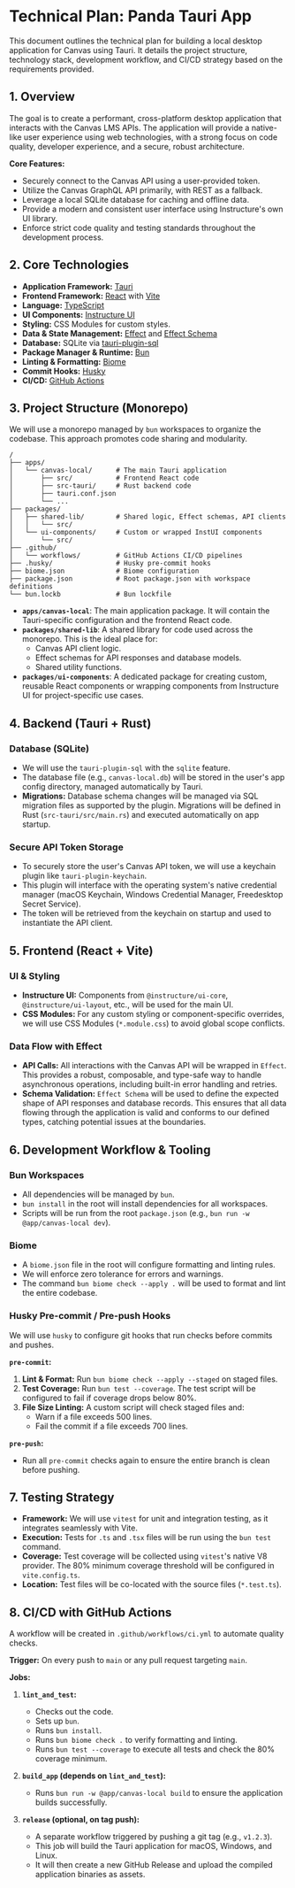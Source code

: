 # Technical Plan: Panda Tauri App

This document outlines the technical plan for building a local desktop application for Canvas using Tauri. It details the project structure, technology stack, development workflow, and CI/CD strategy based on the requirements provided.

## 1. Overview

The goal is to create a performant, cross-platform desktop application that interacts with the Canvas LMS APIs. The application will provide a native-like user experience using web technologies, with a strong focus on code quality, developer experience, and a secure, robust architecture.

**Core Features:**
- Securely connect to the Canvas API using a user-provided token.
- Utilize the Canvas GraphQL API primarily, with REST as a fallback.
- Leverage a local SQLite database for caching and offline data.
- Provide a modern and consistent user interface using Instructure's own UI library.
- Enforce strict code quality and testing standards throughout the development process.

## 2. Core Technologies

- **Application Framework:** [Tauri](https://tauri.app/)
- **Frontend Framework:** [React](https://react.dev/) with [Vite](https://vitejs.dev/)
- **Language:** [TypeScript](https://www.typescriptlang.org/)
- **UI Components:** [Instructure UI](https://instructure.design/)
- **Styling:** CSS Modules for custom styles.
- **Data & State Management:** [Effect](https://effect.website/) and [Effect Schema](https://effect.website/docs/schema/schema)
- **Database:** SQLite via [tauri-plugin-sql](https://github.com/tauri-apps/plugins-workspace/tree/v2/plugins/sql)
- **Package Manager & Runtime:** [Bun](https://bun.sh/)
- **Linting & Formatting:** [Biome](https://biomejs.dev/)
- **Commit Hooks:** [Husky](https://typicode.github.io/husky/)
- **CI/CD:** [GitHub Actions](https://github.com/features/actions)

## 3. Project Structure (Monorepo)

We will use a monorepo managed by `bun` workspaces to organize the codebase. This approach promotes code sharing and modularity.

```
/
├── apps/
│   └── canvas-local/      # The main Tauri application
│       ├── src/           # Frontend React code
│       ├── src-tauri/     # Rust backend code
│       ├── tauri.conf.json
│       └── ...
├── packages/
│   ├── shared-lib/        # Shared logic, Effect schemas, API clients
│   │   └── src/
│   └── ui-components/     # Custom or wrapped InstUI components
│       └── src/
├── .github/
│   └── workflows/         # GitHub Actions CI/CD pipelines
├── .husky/                # Husky pre-commit hooks
├── biome.json             # Biome configuration
├── package.json           # Root package.json with workspace definitions
└── bun.lockb              # Bun lockfile
```

- **`apps/canvas-local`**: The main application package. It will contain the Tauri-specific configuration and the frontend React code.
- **`packages/shared-lib`**: A shared library for code used across the monorepo. This is the ideal place for:
    - Canvas API client logic.
    - Effect schemas for API responses and database models.
    - Shared utility functions.
- **`packages/ui-components`**: A dedicated package for creating custom, reusable React components or wrapping components from Instructure UI for project-specific use cases.

## 4. Backend (Tauri + Rust)

### Database (SQLite)
- We will use the `tauri-plugin-sql` with the `sqlite` feature.
- The database file (e.g., `canvas-local.db`) will be stored in the user's app config directory, managed automatically by Tauri.
- **Migrations:** Database schema changes will be managed via SQL migration files as supported by the plugin. Migrations will be defined in Rust (`src-tauri/src/main.rs`) and executed automatically on app startup.

### Secure API Token Storage
- To securely store the user's Canvas API token, we will use a keychain plugin like `tauri-plugin-keychain`.
- This plugin will interface with the operating system's native credential manager (macOS Keychain, Windows Credential Manager, Freedesktop Secret Service).
- The token will be retrieved from the keychain on startup and used to instantiate the API client.

## 5. Frontend (React + Vite)

### UI & Styling
- **Instructure UI:** Components from `@instructure/ui-core`, `@instructure/ui-layout`, etc., will be used for the main UI.
- **CSS Modules:** For any custom styling or component-specific overrides, we will use CSS Modules (`*.module.css`) to avoid global scope conflicts.

### Data Flow with Effect
- **API Calls:** All interactions with the Canvas API will be wrapped in `Effect`. This provides a robust, composable, and type-safe way to handle asynchronous operations, including built-in error handling and retries.
- **Schema Validation:** `Effect Schema` will be used to define the expected shape of API responses and database records. This ensures that all data flowing through the application is valid and conforms to our defined types, catching potential issues at the boundaries.

## 6. Development Workflow & Tooling

### Bun Workspaces
- All dependencies will be managed by `bun`.
- `bun install` in the root will install dependencies for all workspaces.
- Scripts will be run from the root `package.json` (e.g., `bun run -w @app/canvas-local dev`).

### Biome
- A `biome.json` file in the root will configure formatting and linting rules.
- We will enforce zero tolerance for errors and warnings.
- The command `bun biome check --apply .` will be used to format and lint the entire codebase.

### Husky Pre-commit / Pre-push Hooks
We will use `husky` to configure git hooks that run checks before commits and pushes.

**`pre-commit`:**
1.  **Lint & Format:** Run `bun biome check --apply --staged` on staged files.
2.  **Test Coverage:** Run `bun test --coverage`. The test script will be configured to fail if coverage drops below 80%.
3.  **File Size Linting:** A custom script will check staged files and:
    - Warn if a file exceeds 500 lines.
    - Fail the commit if a file exceeds 700 lines.

**`pre-push`:**
- Run all `pre-commit` checks again to ensure the entire branch is clean before pushing.

## 7. Testing Strategy

- **Framework:** We will use `vitest` for unit and integration testing, as it integrates seamlessly with Vite.
- **Execution:** Tests for `.ts` and `.tsx` files will be run using the `bun test` command.
- **Coverage:** Test coverage will be collected using `vitest`'s native V8 provider. The 80% minimum coverage threshold will be configured in `vite.config.ts`.
- **Location:** Test files will be co-located with the source files (`*.test.ts`).

## 8. CI/CD with GitHub Actions

A workflow will be created in `.github/workflows/ci.yml` to automate quality checks.

**Trigger:** On every push to `main` or any pull request targeting `main`.

**Jobs:**
1.  **`lint_and_test`:**
    - Checks out the code.
    - Sets up `bun`.
    - Runs `bun install`.
    - Runs `bun biome check .` to verify formatting and linting.
    - Runs `bun test --coverage` to execute all tests and check the 80% coverage minimum.

2.  **`build_app` (depends on `lint_and_test`):**
    - Runs `bun run -w @app/canvas-local build` to ensure the application builds successfully.

3.  **`release` (optional, on tag push):**
    - A separate workflow triggered by pushing a git tag (e.g., `v1.2.3`).
    - This job will build the Tauri application for macOS, Windows, and Linux.
    - It will then create a new GitHub Release and upload the compiled application binaries as assets.

